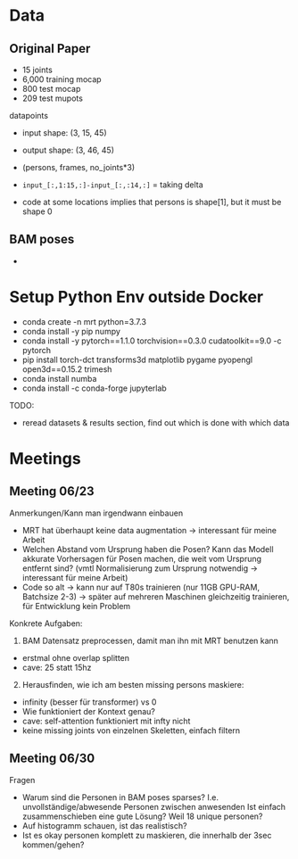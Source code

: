 
# Data

## Original Paper

- 15 joints
- 6,000 training mocap
- 800 test mocap
- 209 test mupots

datapoints
- input shape: (3, 15, 45)
- output shape: (3, 46, 45)
- (persons, frames, no_joints*3)

- `input_[:,1:15,:]-input_[:,:14,:]` = taking delta
- code at some locations implies that persons is shape[1], but it must be shape 0

## BAM poses

- 

# Setup Python Env outside Docker
- conda create -n mrt python=3.7.3 
- conda install -y pip numpy
- conda install -y pytorch==1.1.0 torchvision==0.3.0 cudatoolkit==9.0 -c pytorch
- pip install torch-dct transforms3d matplotlib pygame pyopengl open3d==0.15.2 trimesh
- conda install numba
- conda install -c conda-forge jupyterlab

TODO:
- reread datasets & results section, find out which is done with which data

# Meetings

## Meeting 06/23

Anmerkungen/Kann man irgendwann einbauen
- MRT hat überhaupt keine data augmentation -> interessant für meine Arbeit
- Welchen Abstand vom Ursprung haben die Posen? Kann das Modell akkurate Vorhersagen für Posen
  machen, die weit vom Ursprung entfernt sind? (vmtl Normalisierung zum Ursprung notwendig ->
  interessant für meine Arbeit)
- Code so alt -> kann nur auf T80s trainieren (nur 11GB GPU-RAM, Batchsize 2-3) -> später auf
  mehreren Maschinen gleichzeitig trainieren, für Entwicklung kein Problem

Konkrete Aufgaben:
1. BAM Datensatz preprocessen, damit man ihn mit MRT benutzen kann
  - erstmal ohne overlap splitten
  - cave: 25 statt 15hz
2. Herausfinden, wie ich am besten missing persons maskiere:
  - infinity (besser für transformer) vs 0
  - Wie funktioniert der Kontext genau?
  - cave: self-attention funktioniert mit infty nicht
  - keine missing joints von einzelnen Skeletten, einfach filtern

## Meeting 06/30

Fragen
- Warum sind die Personen in BAM poses sparses? I.e. unvollständige/abwesende Personen zwischen
  anwesenden Ist einfach zusammenschieben eine gute Lösung? Weil 18 unique personen?
- Auf histogramm schauen, ist das realistisch?
- Ist es okay personen komplett zu maskieren, die innerhalb der 3sec kommen/gehen?